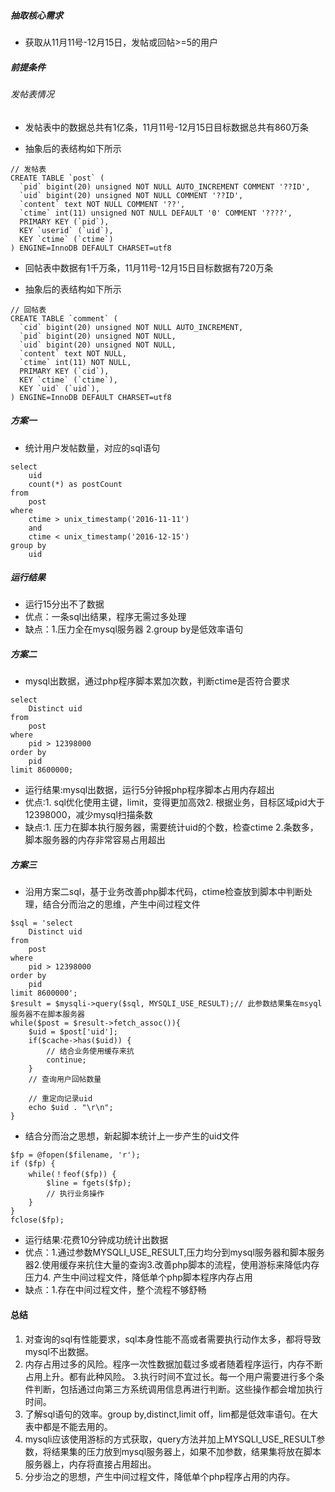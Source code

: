 
##### 抽取核心需求

- 获取从11月11号-12月15日，发帖或回帖>=5的用户

##### 前提条件

###### 发帖表情况

- 发帖表中的数据总共有1亿条，11月11号-12月15日目标数据总共有860万条

- 抽象后的表结构如下所示

```
// 发帖表
CREATE TABLE `post` (
  `pid` bigint(20) unsigned NOT NULL AUTO_INCREMENT COMMENT '??ID',
  `uid` bigint(20) unsigned NOT NULL COMMENT '??ID',
  `content` text NOT NULL COMMENT '??',
  `ctime` int(11) unsigned NOT NULL DEFAULT '0' COMMENT '????',
  PRIMARY KEY (`pid`),
  KEY `userid` (`uid`),
  KEY `ctime` (`ctime`)
) ENGINE=InnoDB DEFAULT CHARSET=utf8
```

- 回帖表中数据有1千万条，11月11号-12月15日目标数据有720万条

- 抽象后的表结构如下所示

```
// 回帖表
CREATE TABLE `comment` (
  `cid` bigint(20) unsigned NOT NULL AUTO_INCREMENT,
  `pid` bigint(20) unsigned NOT NULL,
  `uid` bigint(20) unsigned NOT NULL,
  `content` text NOT NULL,
  `ctime` int(11) NOT NULL,
  PRIMARY KEY (`cid`),
  KEY `ctime` (`ctime`),
  KEY `uid` (`uid`),
) ENGINE=InnoDB DEFAULT CHARSET=utf8
```

##### 方案一
- 统计用户发帖数量，对应的sql语句
```
select 
    uid
    count(*) as postCount
from 
    post
where
    ctime > unix_timestamp('2016-11-11')
    and
    ctime < unix_timestamp('2016-12-15')
group by 
    uid
```
##### 运行结果
- 运行15分出不了数据
- 优点：一条sql出结果，程序无需过多处理
- 缺点：1.压力全在mysql服务器 2.group by是低效率语句

##### 方案二
- mysql出数据，通过php程序脚本累加次数，判断ctime是否符合要求
```
select 
    Distinct uid
from 
    post
where
    pid > 12398000
order by 
    pid
limit 8600000;
```
- 运行结果:mysql出数据，运行5分钟报php程序脚本占用内存超出
- 优点:1. sql优化使用主键，limit，变得更加高效2. 根据业务，目标区域pid大于12398000，减少mysql扫描条数
- 缺点:1. 压力在脚本执行服务器，需要统计uid的个数，检查ctime 2.条数多，脚本服务器的内存非常容易占用超出

##### 方案三
- 沿用方案二sql，基于业务改善php脚本代码，ctime检查放到脚本中判断处理，结合分而治之的思维，产生中间过程文件
```
$sql = 'select 
    Distinct uid
from 
    post
where
    pid > 12398000
order by 
    pid
limit 8600000';
$result = $mysqli->query($sql, MYSQLI_USE_RESULT);// 此参数结果集在msyql服务器不在脚本服务器
while($post = $result->fetch_assoc()){
    $uid = $post['uid'];
    if($cache->has($uid)) {
        // 结合业务使用缓存来抗
        continue;
    }
    // 查询用户回帖数量
    
    // 重定向记录uid
    echo $uid . "\r\n";
}
```
- 结合分而治之思想，新起脚本统计上一步产生的uid文件
```
$fp = @fopen($filename, 'r');
if ($fp) {
    while(！feof($fp)) {
        $line = fgets($fp);
        // 执行业务操作
    }
}
fclose($fp);
```
- 运行结果:花费10分钟成功统计出数据
- 优点：1.通过参数MYSQLI_USE_RESULT,压力均分到mysql服务器和脚本服务器2.使用缓存来抗住大量的查询3.改善php脚本的流程，使用游标来降低内存压力4. 产生中间过程文件，降低单个php脚本程序内存占用
- 缺点：1.存在中间过程文件，整个流程不够舒畅




#### 总结

1. 对查询的sql有性能要求，sql本身性能不高或者需要执行动作太多，都将导致mysql不出数据。
2. 内存占用过多的风险。程序一次性数据加载过多或者随着程序运行，内存不断占用上升。都有此种风险。
3.执行时间不宜过长。每一个用户需要进行多个条件判断，包括通过向第三方系统调用信息再进行判断。这些操作都会增加执行时间。
4. 了解sql语句的效率。group by,distinct,limit off，lim都是低效率语句。在大表中都是不能去用的。
5. mysqli应该使用游标的方式获取，query方法并加上MYSQLI_USE_RESULT参数，将结果集的压力放到mysql服务器上，如果不加参数，结果集将放在脚本服务器上，内存将直接占用超出。
6. 分步治之的思想，产生中间过程文件，降低单个php程序占用的内存。
